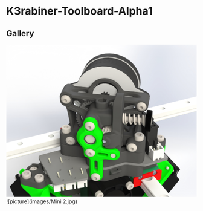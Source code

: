 # K3rabiner-Toolboard-Alpha1


## Gallery
![picture](images/Mini.jpg)
![picture](images/Mini 2.jpg)





